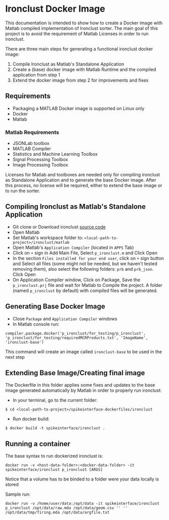 # Ironclust Docker Image

This documentation is intended to show how to create a Docker image with Matlab compiled implementation of Ironclust sorter. The main goal of this project is to avoid the requirement of Matlab Licenses in order to run ironclust.

There are three main steps for generating a functional ironclust docker image:
1. Compile Ironclust as Matlab's Standalone Application
2. Create a (base) docker image with Matlab Runtime and the compiled application from step 1
3. Extend the docker image from step 2 for improvements and fixes

## Requirements
- Packaging a MATLAB Docker image is supported on Linux only
- Docker
- Matlab

### Matlab Requirements
- JSONLab toolbox
- MATLAB Compiler
- Statistics and Machine Learning Toolbox
- Signal Processing Toolbox
- Image Processing Toolbox

Licenses for Matlab and toolboxes are needed only for compiling ironclust as Standalone Application and to generate the base Docker image. After this process, no license will be required, either to extend the base image or to run the sorter.


## Compiling Ironclust as Matlab's Standalone Application
- Git clone or Download ironclust [source code](https://github.com/flatironinstitute/ironclust.git)
- Open Matlab
- Set Matlab's workspace folder to: `<local-path-to-project>/ironclust/matlab`
- Open Matlab's `Application Compiler` (located in `APPS` Tab)
- Click on `+` sign in Add Main File, Select `p_ironclust.m` and Click Open
- In the section `Files installed for your end user`, click on `+` sign button and Select all files (some might not be needed, but we haven't tested removing them), also select the following folders:  `prb` and `prb_json`. Click Open
- On Application Compiler window, Click on Package, Save the `p_ironclust.prj` file and wait for Matlab to Compile the project. A folder (named `p_ironclust` by default) with compiled files will be generated.


## Generating Base Docker Image
- Close `Package` and `Application Compiler` windows
- In Matlab console run:
```
compiler.package.docker('p_ironclust/for_testing/p_ironclust', 'p_ironclust/for_testing/requiredMCRProducts.txt', 'ImageName', 'ironclust-base')
```
This command will create an image called `ironclust-base` to be used in the next step

## Extending Base Image/Creating final image
The Dockerfile in this folder applies some fixes and updates to the base image generated automatically by Matlab in order to properly run ironclust:

- In your terminal, go to the current folder:
```
$ cd <local-path-to-project>/spikeinterface-dockerfiles/ironclust
```

- Run docker build:
```
$ docker build -t spikeinterface/ironclust .
```


## Running a container

The base syntax to run dockerized ironclust is:

```
docker run -v <host-data-folder>:<docker-data-folder> -it spikeinterface/ironclust p_ironclust [ARGS]
```

Notice that a volume has to be binded to a folder were your data locally is stored

Sample run:
```
docker run -v /home/user/data:/opt/data -it spikeinterface/ironclust p_ironclust /opt/data/raw.mda /opt/data/geom.csv '' '' /opt/data/tmp/firing.mda /opt/data/argfile.txt
```


